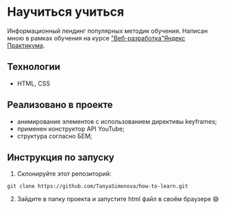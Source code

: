 # Научиться учиться
Информационный лендинг популярных методик обучения.
Написан мною в рамках обучения на курсе ["Веб-разработка"Яндекс Практикума](https://practicum.yandex.ru/web/).

## Технологии

* HTML, CSS

## Реализовано в проекте
* анимирование элементов с использованием директивы keyframes;
* применен конструктор API YouTube;
* структура согласно БЕМ;

## Инструкция по запуску
1. Склонируйте этот репозиторий:

``
git clone https://github.com/TanyaSimonova/how-to-learn.git
``

2. Зайдите в папку проекта и запустите html файл в своём браузере :smile:




